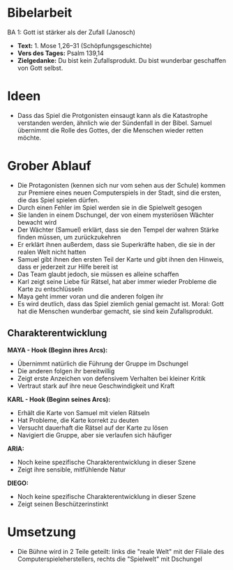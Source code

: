 # Bibelarbeit
BA 1: Gott ist stärker als der Zufall (Janosch)
- **Text:** 1. Mose 1,26–31 (Schöpfungsgeschichte)
- **Vers des Tages:** Psalm 139,14
- **Zielgedanke:** Du bist kein Zufallsprodukt. Du bist wunderbar geschaffen von Gott selbst.

# Ideen

- Dass das Spiel die Protgonisten einsaugt kann als die Katastrophe verstanden werden, ähnlich wie der Sündenfall in der Bibel. Samuel übernimmt die Rolle des Gottes, der die Menschen wieder retten möchte.

# Grober Ablauf

- Die Protagonisten (kennen sich nur vom sehen aus der Schule) kommen zur Premiere eines neuen Computerspiels in der Stadt, sind die ersten, die das Spiel spielen dürfen.
- Durch einen Fehler im Spiel werden sie in die Spielwelt gesogen
- Sie landen in einem Dschungel, der von einem mysteriösen Wächter bewacht wird
- Der Wächter (Samuel) erklärt, dass sie den Tempel der wahren Stärke finden müssen, um zurückzukehren
- Er erklärt ihnen außerdem, dass sie Superkräfte haben, die sie in der realen Welt nicht hatten
- Samuel gibt ihnen den ersten Teil der Karte und gibt ihnen den Hinweis, dass er jederzeit zur Hilfe bereit ist
- Das Team glaubt jedoch, sie müssen es alleine schaffen
- Karl zeigt seine Liebe für Rätsel, hat aber immer wieder Probleme die Karte zu entschlüsseln
- Maya geht immer voran und die anderen folgen ihr
- Es wird deutlich, dass das Spiel ziemlich genial gemacht ist. Moral: Gott hat die Menschen wunderbar gemacht, sie sind kein Zufallsprodukt.

## Charakterentwicklung

**MAYA - Hook (Beginn ihres Arcs):**
- Übernimmt natürlich die Führung der Gruppe im Dschungel
- Die anderen folgen ihr bereitwillig
- Zeigt erste Anzeichen von defensivem Verhalten bei kleiner Kritik
- Vertraut stark auf ihre neue Geschwindigkeit und Kraft

**KARL - Hook (Beginn seines Arcs):**
- Erhält die Karte von Samuel mit vielen Rätseln
- Hat Probleme, die Karte korrekt zu deuten
- Versucht dauerhaft die Rätsel auf der Karte zu lösen
- Navigiert die Gruppe, aber sie verlaufen sich häufiger

**ARIA:**
- Noch keine spezifische Charakterentwicklung in dieser Szene
- Zeigt ihre sensible, mitfühlende Natur

**DIEGO:**
- Noch keine spezifische Charakterentwicklung in dieser Szene
- Zeigt seinen Beschützerinstinkt

# Umsetzung

- Die Bühne wird in 2 Teile geteilt: links die "reale Welt" mit der Filiale des Computerspieleherstellers, rechts die "Spielwelt" mit Dschungel

